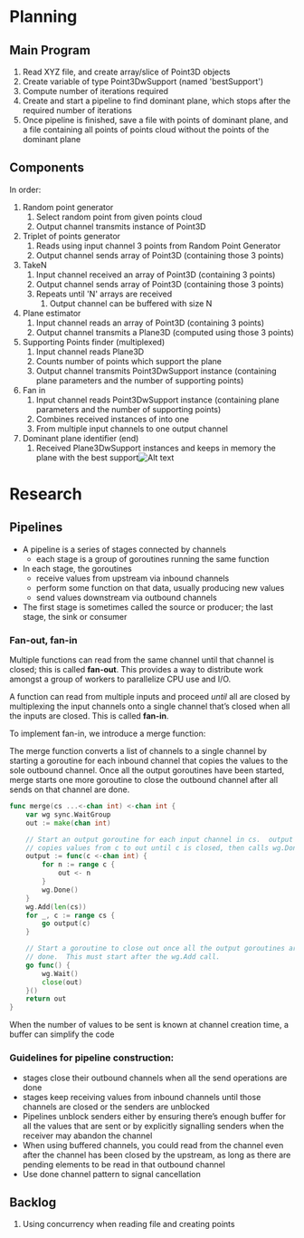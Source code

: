 # Planning

## Main Program

1. Read XYZ file, and create array/slice of Point3D objects
2. Create variable of type Point3DwSupport (named 'bestSupport')
3. Compute number of iterations required
4. Create and start a pipeline to find dominant plane, which stops after the required number of iterations
5. Once pipeline is finished, save a file with points of dominant plane, and a file containing all points of points cloud without the points of the dominant plane

## Components

In order:

1.  Random point generator
    1. Select random point from given points cloud
    2. Output channel transmits instance of Point3D
2.  Triplet of points generator
    1. Reads using input channel 3 points from Random Point Generator
    2. Output channel sends array of Point3D (containing those 3 points)
3.  TakeN
    1. Input channel received an array of Point3D (containing 3 points)
    2. Output channel sends array of Point3D (containing those 3 points)
    3. Repeats until 'N' arrays are received
       1. Output channel can be buffered with size N
4.  Plane estimator
    1. Input channel reads an array of Point3D (containing 3 points)
    2. Output channel transmits a Plane3D (computed using those 3 points)
5.  Supporting Points finder (multiplexed)
    1. Input channel reads Plane3D
    2. Counts number of points which support the plane
    3. Output channel transmits Point3DwSupport instance (containing plane parameters and the number of supporting points)
6.  Fan in
    1. Input channel reads Point3DwSupport instance (containing plane parameters and the number of supporting points)
    2. Combines received instances of into one
    3. From multiple input channels to one output channel
7.  Dominant plane identifier (end)
    1. Received Plane3DwSupport instances and keeps in memory the plane with the best support![Alt text](https://cwstatic.nyc3.digitaloceanspaces.com/2021/06/16/images/2/CrossTower%20Exchange%20Trading%20View.png)

# Research

## Pipelines

- A pipeline is a series of stages connected by channels
  - each stage is a group of goroutines running the same function
- In each stage, the goroutines
  - receive values from upstream via inbound channels
  - perform some function on that data, usually producing new values
  - send values downstream via outbound channels
- The first stage is sometimes called the source or producer; the last stage, the sink or consumer

### Fan-out, fan-in

Multiple functions can read from the same channel until that channel is closed; this is called **fan-out**. This provides a way to distribute work amongst a group of workers to parallelize CPU use and I/O.

A function can read from multiple inputs and proceed _until_ all are closed by multiplexing the input channels onto a single channel that’s closed when all the inputs are closed. This is called **fan-in**.

To implement fan-in, we introduce a merge function:

The merge function converts a list of channels to a single channel by starting a goroutine for each inbound channel that copies the values to the sole outbound channel. Once all the output goroutines have been started, merge starts one more goroutine to close the outbound channel after all sends on that channel are done.

```go
func merge(cs ...<-chan int) <-chan int {
    var wg sync.WaitGroup
    out := make(chan int)

    // Start an output goroutine for each input channel in cs.  output
    // copies values from c to out until c is closed, then calls wg.Done.
    output := func(c <-chan int) {
        for n := range c {
            out <- n
        }
        wg.Done()
    }
    wg.Add(len(cs))
    for _, c := range cs {
        go output(c)
    }

    // Start a goroutine to close out once all the output goroutines are
    // done.  This must start after the wg.Add call.
    go func() {
        wg.Wait()
        close(out)
    }()
    return out
}
```

When the number of values to be sent is known at channel creation time, a buffer can simplify the code

### Guidelines for pipeline construction:

- stages close their outbound channels when all the send operations are done
- stages keep receiving values from inbound channels until those channels are closed or the senders are unblocked
- Pipelines unblock senders either by ensuring there’s enough buffer for all the values that are sent or by explicitly signalling senders when the receiver may abandon the channel
- When using buffered channels, you could read from the channel even after the channel has been closed by the upstream, as long as there are pending elements to be read in that outbound channel
- Use done channel pattern to signal cancellation

## Backlog

1. Using concurrency when reading file and creating points
